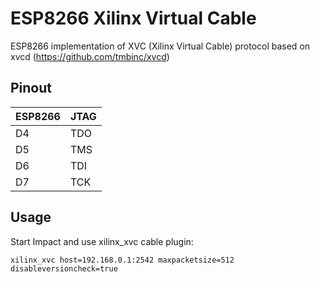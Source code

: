 # ESP8266 Xilinx Virtual Cable

ESP8266 implementation of XVC (Xilinx Virtual Cable) protocol based on xvcd (https://github.com/tmbinc/xvcd)

## Pinout

| ESP8266  | JTAG |
|----------|------|
| D4 | TDO |
| D5 | TMS |
| D6 | TDI |
| D7 | TCK |

## Usage

Start Impact and use xilinx_xvc cable plugin:

```
xilinx_xvc host=192.168.0.1:2542 maxpacketsize=512 disableversioncheck=true
```
